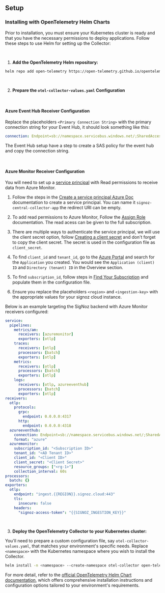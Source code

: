 ## Setup

### Installing with OpenTelemetry Helm Charts

Prior to installation, you must ensure your Kubernetes cluster is ready and that you have the necessary permissions to deploy applications. Follow these steps to use Helm for setting up the Collector:

&nbsp;

1. **Add the OpenTelemetry Helm repository:**

```bash
helm repo add open-telemetry https://open-telemetry.github.io/opentelemetry-helm-charts
```

&nbsp;

2. **Prepare the `otel-collector-values.yaml` Configuration**

&nbsp;

#### Azure Event Hub Receiver Configuration

  Replace the placeholders `<Primary Connection String>` with the primary connection string for your Event Hub, it should look something like this:

  ```yaml
  connection: Endpoint=sb://namespace.servicebus.windows.net/;SharedAccessKeyName=RootManageSharedAccessKey;SharedAccessKey=superSecret1234=;EntityPath=hubName
  ```
  The Event Hub setup have a step to create a SAS policy for the event hub and copy the connection string.

&nbsp;

#### Azure Monitor Receiver Configuration

  You will need to set up a [service principal](https://learn.microsoft.com/en-us/entra/identity-platform/howto-create-service-principal-portal) with Read permissions to receive data from Azure Monitor.

  1. Follow the steps in the [Create a service principal Azure Doc](https://learn.microsoft.com/en-us/entra/identity-platform/howto-create-service-principal-portal#register-an-application-with-microsoft-entra-id-and-create-a-service-principal) documentation to create a service principal. 
  You can name it `signoz-central-collector-app` the redirect URI can be empty.
  2. To add read permissions to Azure Monitor, Follow the [Assign Role](https://learn.microsoft.com/en-us/entra/identity-platform/howto-create-service-principal-portal#assign-a-role-to-the-application) documentation. The read acess can be given to the full subscription.
  3. There are multiple ways to authenticate the service principal, we will use the client secret option, follow [Creating a client secret](https://learn.microsoft.com/en-us/entra/identity-platform/howto-create-service-principal-portal#option-3-create-a-new-client-secret) and don't forget to copy the client secret. The secret is used in the configuration file as `client_secret`.

  4. To find `client_id` and `tenant_id`, go to the [Azure Portal](https://portal.azure.com/) and search for the `Application` you created. You would see the `Application (client) ID` and `Directory (tenant) ID` in the Overview section.

  5. To find `subscription_id`, follow steps in [Find Your Subscription](https://learn.microsoft.com/en-us/azure/azure-portal/get-subscription-tenant-id#find-your-azure-subscription) and populate them in the configuration file.
  
  6. Ensure you replace the placeholders `<region>` and `<ingestion-key>` with the appropriate values for your signoz cloud instance.



Below is an example targeting the SigNoz backend with Azure Monitor receivers configured:

```yaml
service:
  pipelines:
    metrics/am:
      receivers: [azuremonitor]
      exporters: [otlp]
    traces:
      receivers: [otlp]
      processors: [batch]
      exporters: [otlp]
    metrics:
      receivers: [otlp]
      processors: [batch]
      exporters: [otlp]
    logs:
      receivers: [otlp, azureeventhub]
      processors: [batch]
      exporters: [otlp]
receivers:
  otlp:
    protocols:
      grpc:
        endpoint: 0.0.0.0:4317
      http:
        endpoint: 0.0.0.0:4318
  azureeventhub:
    connection: Endpoint=sb://namespace.servicebus.windows.net/;SharedAccessKeyName=RootManageSharedAccessKey;SharedAccessKey=superSecret1234=;EntityPath=hubName
    format: "azure"
  azuremonitor:
    subscription_id: "<Subscription ID>"
    tenant_id: "<AD Tenant ID>"
    client_id: "<Client ID>"
    client_secret: "<Client Secret>"
    resource_groups: ["<rg-1>"]
    collection_interval: 60s
processors:
  batch: {}
exporters:
  otlp:
    endpoint: "ingest.{{REGION}}.signoz.cloud:443"
    tls:
      insecure: false
    headers:
      "signoz-access-token": "{{SIGNOZ_INGESTION_KEY}}"
```

&nbsp;

3. **Deploy the OpenTelemetry Collector to your Kubernetes cluster:**

You'll need to prepare a custom configuration file, say `otel-collector-values.yaml`, that matches your environment's specific needs. Replace `<namespace>` with the Kubernetes namespace where you wish to install the Collector.

```bash
helm install -n <namespace> --create-namespace otel-collector open-telemetry/opentelemetry-collector -f otel-collector-values.yaml

```

For more detail, refer to the [official OpenTelemetry Helm Chart documentation](https://github.com/open-telemetry/opentelemetry-helm-charts/tree/main/charts/opentelemetry-collector), which offers comprehensive installation instructions and configuration options tailored to your environment's requirements.
